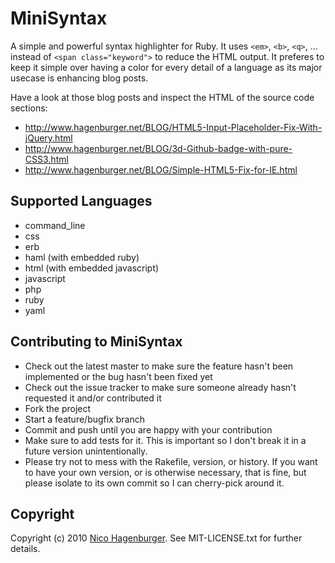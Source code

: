 # MiniSyntax

A simple and powerful syntax highlighter for Ruby. It uses `<em>`, `<b>`, `<q>`, … instead of `<span class="keyword">` to reduce the HTML output. It preferes to keep it simple over having a color for every detail of a language as its major usecase is enhancing blog posts.

Have a look at those blog posts and inspect the HTML of the source code sections:

* <http://www.hagenburger.net/BLOG/HTML5-Input-Placeholder-Fix-With-jQuery.html>
* <http://www.hagenburger.net/BLOG/3d-Github-badge-with-pure-CSS3.html>
* <http://www.hagenburger.net/BLOG/Simple-HTML5-Fix-for-IE.html>


## Supported Languages

* command_line
* css
* erb
* haml (with embedded ruby)
* html (with embedded javascript)
* javascript
* php
* ruby
* yaml


## Contributing to MiniSyntax

* Check out the latest master to make sure the feature hasn't been implemented or the bug hasn't been fixed yet
* Check out the issue tracker to make sure someone already hasn't requested it and/or contributed it
* Fork the project
* Start a feature/bugfix branch
* Commit and push until you are happy with your contribution
* Make sure to add tests for it. This is important so I don't break it in a future version unintentionally.
* Please try not to mess with the Rakefile, version, or history. If you want to have your own version, or is otherwise necessary, that is fine, but please isolate to its own commit so I can cherry-pick around it.


## Copyright

Copyright (c) 2010 [Nico Hagenburger](http://www.hagenburger.net). See MIT-LICENSE.txt for
further details.

